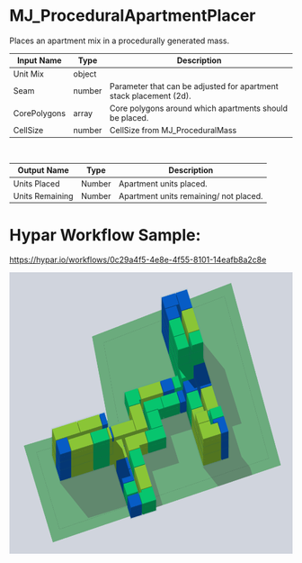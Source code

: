 

# MJ_ProceduralApartmentPlacer

Places an apartment mix in a procedurally generated mass.

|Input Name|Type|Description|
|---|---|---|
|Unit Mix|object||
|Seam|number|Parameter that can be adjusted for apartment stack placement (2d).|
|CorePolygons|array|Core polygons around which apartments should be placed.|
|CellSize|number|CellSize from MJ_ProceduralMass |


<br>

|Output Name|Type|Description|
|---|---|---|
|Units Placed|Number|Apartment units placed.|
|Units Remaining|Number|Apartment units remaining/ not placed.|

# Hypar Workflow Sample: 
https://hypar.io/workflows/0c29a4f5-4e8e-4f55-8101-14eafb8a2c8e

<img height="500" src="https://github.com/M-JULIANI/MJ_ProceduralApartmentPlacer/blob/master/Images/hypar-procedural%20units.PNG?raw=true" />


